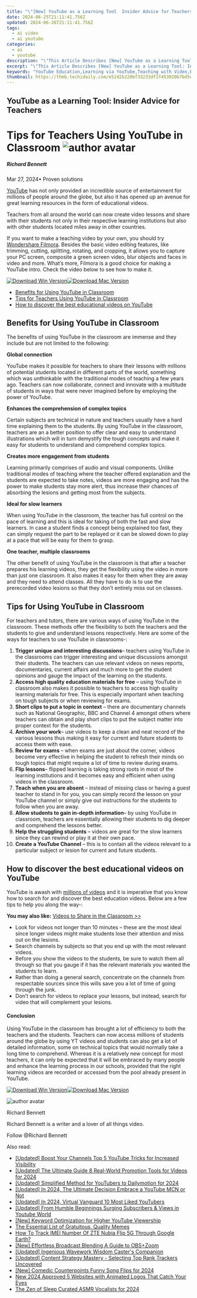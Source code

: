 ```yaml
---
title: "\"[New] YouTube as a Learning Tool  Insider Advice for Teachers\""
date: 2024-06-25T21:11:41.756Z
updated: 2024-06-26T21:11:41.756Z
tags:
  - ai video
  - ai youtube
categories:
  - ai
  - youtube
description: "\"This Article Describes [New] YouTube as a Learning Tool: Insider Advice for Teachers\""
excerpt: "\"This Article Describes [New] YouTube as a Learning Tool: Insider Advice for Teachers\""
keywords: "YouTube Education,Learning via YouTube,Teaching with Video,Educational Videos,Teacher Tips YouTube,Online Teaching Tools,Learn Through YouTube"
thumbnail: https://thmb.techidaily.com/e52d2b220bf33233df1f453020b7bd5deb6b55f7ce3cda5235088e19c60778b1.jpg
---
```


## YouTube as a Learning Tool: Insider Advice for Teachers

# Tips for Teachers Using YouTube in Classroom ![author avatar](https://images.wondershare.com/filmora/article-images/richard-bennett.jpg)

##### Richard Bennett

 Mar 27, 2024• Proven solutions

[YouTube](https://tools.techidaily.com/wondershare/filmora/download/) has not only provided an incredible source of entertainment for millions of people around the globe, but also it has opened up an avenue for great learning resources in the form of educational videos.

 Teachers from all around the world can now create video lessons and share with their students not only in their respective learning institutions but also with other students located miles away in other countries.

 If you want to make a teaching video by your own, you should try [Wondershare Filmora](https://tools.techidaily.com/wondershare/filmora/download/). Besides the basic video editing features, like trimming, cutting, splitting, rotating, and cropping, it allows you to capture your PC screen, composite a green screen video, blur objects and faces in video and more. What’s more, Filmora is a good choice for making a YouTube intro. Check the video below to see how to make it.

[![Download Win Version](https://images.wondershare.com/filmora/guide/download-btn-win.jpg)](https://tools.techidaily.com/wondershare/filmora/download/)[![Download Mac Version](https://images.wondershare.com/filmora/guide/download-btn-mac.jpg)](https://tools.techidaily.com/wondershare/filmora/download/)

* [Benefits for Using YouTube in Classroom](#part1)
* [Tips for Teachers Using YouTube in Classroom](#part2)
* [How to discover the best educational videos on YouTube](#part3)

## Benefits for Using YouTube in Classroom

 The benefits of using YouTube in the classroom are immense and they include but are not limited to the following:

**Global connection**

 YouTube makes it possible for teachers to share their lessons with millions of potential students located in different parts of the world, something which was unthinkable with the traditional modes of teaching a few years ago. Teachers can now collaborate, connect and innovate with a multitude of students in ways that were never imagined before by employing the power of YouTube.

**Enhances the comprehension of complex topics**

 Certain subjects are technical in nature and teachers usually have a hard time explaining them to the students. By using YouTube in the classroom, teachers are an a better position to offer clear and easy to understand illustrations which will in turn demystify the tough concepts and make it easy for students to understand and comprehend complex topics.

**Creates more engagement from students**

 Learning primarily comprises of audio and visual components. Unlike traditional modes of teaching where the teacher offered explanation and the students are expected to take notes, videos are more engaging and has the power to make students stay more alert, thus increase their chances of absorbing the lesions and getting most from the subjects.

**Ideal for slow learners**

 When using YouTube in the classroom, the teacher has full control on the pace of learning and this is ideal for taking of both the fast and slow learners. In case a student finds a concept being explained too fast, they can simply request the part to be replayed or it can be slowed down to play at a pace that will be easy for them to grasp.

**One teacher, multiple classrooms**

 The other benefit of using YouTube in the classroom is that after a teacher prepares his learning videos, they get the flexibility using the video in more than just one classroom. It also makes it easy for them when they are away and they need to attend classes. All they have to do is to use the prerecorded video lesions so that they don’t entirely miss out on classes.

## Tips for Using YouTube in Classroom

 For teachers and tutors, there are various ways of using YouTube in the classroom. These methods offer the flexibility to both the teachers and the students to give and understand lessons respectively. Here are some of the ways for teachers to use YouTube in classrooms-:

1. **Trigger unique and interesting discussions**– teachers using YouTube in the classrooms can trigger interesting and unique discussions amongst their students. The teachers can use relevant videos on news reports, documentaries, current affairs and much more to get the student opinions and gauge the impact of the learning on the students.
2. **Access high quality education materials for free** – using YouTube in classroom also makes it possible to teachers to access high quality learning materials for free. This is especially important when teaching on tough subjects or when reviewing for exams.
3. **Short clips to put a topic in context** – there are documentary channels such as National Geographic, BBC and Channel 4 amongst others where teachers can obtain and play short clips to put the subject matter into proper context for the students.
4. **Archive your work**– use videos to keep a clean and neat record of the various lessons thus making it easy for current and future students to access them with ease.
5. **Review for exams** – when exams are just about the corner, videos become very effective in helping the student to refresh their minds on tough topics that might require a lot of time to review during exams.
6. **Flip lessons**– flipped learning is taking strong roots in most of the learning institutions and it becomes easy and efficient when using videos in the classroom.
7. **Teach when you are absent** – instead of missing class or having a guest teacher to stand in for you, you can simply record the lesson on your YouTube channel or simply give out instructions for the students to follow when you are away.
8. **Allow students to gain in-depth information**– by using YouTube in classroom, teachers are essentially allowing their students to dig deeper and comprehend the lessons better.
9. **Help the struggling students** – videos are great for the slow learners since they can rewind or play it at their own pace.
10. **Create a YouTube Channel** – this is to contain all the videos relevant to a particular subject or lesion for current and future students.

## How to discover the best educational videos on YouTube

 YouTube is awash with [millions of videos](https://tools.techidaily.com/wondershare/filmora/download/) and it is imperative that you know how to search for and discover the best education videos. Below are a few tips to help you along the way-:

**You may also like:** [Videos to Share in the Classroom >>](https://tools.techidaily.com/wondershare/filmora/download/)

* Look for videos not longer than 10 minutes – these are the most ideal since longer videos might make students lose their attention and miss out on the lesions.
* Search channels by subjects so that you end up with the most relevant videos.
* Before you show the videos to the students, be sure to watch them all through so that you gauge if it has the relevant materials you wanted the students to learn.
* Rather than doing a general search, concentrate on the channels from respectable sources since this wills save you a lot of time of going through the junk.
* Don’t search for videos to replace your lessons, but instead, search for video that will complement your lesions.

#### Conclusion

 Using YouTube in the classroom has brought a lot of efficiency to both the teachers and the students. Teachers can now access millions of students around the globe by using YT videos and students can also get a lot of detailed information, some on technical topics that would normally take a long time to comprehend. Whereas it is a relatively new concept for most teachers, it can only be expected that it will be embraced by many people and enhance the learning process in our schools, provided that the right learning videos are recorded or accessed from the pool already present in YouTube.

[![Download Win Version](https://images.wondershare.com/filmora/guide/download-btn-win.jpg)](https://tools.techidaily.com/wondershare/filmora/download/)[![Download Mac Version](https://images.wondershare.com/filmora/guide/download-btn-mac.jpg)](https://tools.techidaily.com/wondershare/filmora/download/)

![author avatar](https://images.wondershare.com/filmora/article-images/richard-bennett.jpg)

Richard Bennett

Richard Bennett is a writer and a lover of all things video.

Follow @Richard Bennett


<ins class="adsbygoogle"
     style="display:block"
     data-ad-format="autorelaxed"
     data-ad-client="ca-pub-7571918770474297"
     data-ad-slot="1223367746"></ins>



<ins class="adsbygoogle"
     style="display:block"
     data-ad-client="ca-pub-7571918770474297"
     data-ad-slot="8358498916"
     data-ad-format="auto"
     data-full-width-responsive="true"></ins>

<span class="atpl-alsoreadstyle">Also read:</span>
<div><ul>
<li><a href="https://youtube-blog.techidaily.com/ed-boost-your-channels-top-5-youtube-tricks-for-increased-visibility/"><u>[Updated] Boost Your Channels  Top 5 YouTube Tricks for Increased Visibility</u></a></li>
<li><a href="https://youtube-blog.techidaily.com/ed-the-ultimate-guide-8-real-world-promotion-tools-for-videos-for-2024/"><u>[Updated] The Ultimate Guide  8 Real-World Promotion Tools for Videos for 2024</u></a></li>
<li><a href="https://youtube-blog.techidaily.com/ed-simplified-method-for-youtubers-to-dailymotion-for-2024/"><u>[Updated] Simplified Method for YouTubers to Dailymotion for 2024</u></a></li>
<li><a href="https://youtube-blog.techidaily.com/ed-in-2024-the-ultimate-decision-embrace-a-youtube-mcn-or-not/"><u>[Updated] In 2024, The Ultimate Decision  Embrace a YouTube MCN or Not</u></a></li>
<li><a href="https://youtube-blog.techidaily.com/ed-in-2024-virtual-vanguard-10-most-liked-youtubers/"><u>[Updated] In 2024, Virtual Vanguard  10 Most Liked YouTubers</u></a></li>
<li><a href="https://youtube-blog.techidaily.com/ed-from-humble-beginnings-surging-subscribers-and-views-in-youtube-world/"><u>[Updated] From Humble Beginnings  Surging Subscribers & Views in Youtube World</u></a></li>
<li><a href="https://youtube-blog.techidaily.com/eyword-optimization-for-higher-youtube-viewership/"><u>[New] Keyword Optimization for Higher YouTube Viewership</u></a></li>
<li><a href="https://extra-tips.techidaily.com/the-essential-list-of-gratuitous-quality-memes/"><u>The Essential List of Gratuitous, Quality Memes</u></a></li>
<li><a href="https://unlock-android.techidaily.com/how-to-track-imei-number-of-zte-nubia-flip-5g-through-google-earth-by-drfone-android/"><u>How To Track IMEI Number Of ZTE Nubia Flip 5G Through Google Earth?</u></a></li>
<li><a href="https://video-capture.techidaily.com/new-effortless-broadcast-blending-a-guide-to-obspluszoom/"><u>[New] Effortless Broadcast Blending  A Guide to OBS+Zoom</u></a></li>
<li><a href="https://some-knowledge.techidaily.com/updated-ingenious-wavework-wisdom-casters-companion/"><u>[Updated] Ingenious Wavework Wisdom  Caster's Companion</u></a></li>
<li><a href="https://youtube-video-recordings.techidaily.com/updated-content-strategy-mastery-selecting-top-rank-trackers-uncovered/"><u>[Updated] Content Strategy Mastery - Selecting Top Rank Trackers Uncovered</u></a></li>
<li><a href="https://facebook-video-share.techidaily.com/new-comedic-counterpoints-funny-song-flips-for-2024/"><u>[New] Comedic Counterpoints  Funny Song Flips for 2024</u></a></li>
<li><a href="https://animation-videos.techidaily.com/new-2024-approved-5-websites-with-animated-logos-that-catch-your-eyes/"><u>New 2024 Approved 5 Websites with Animated Logos That Catch Your Eyes</u></a></li>
<li><a href="https://some-approaches.techidaily.com/the-zen-of-sleep-curated-asmr-vocalists-for-2024/"><u>The Zen of Sleep  Curated ASMR Vocalists for 2024</u></a></li>
</ul></div>
